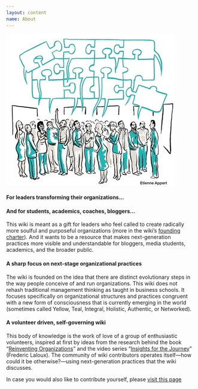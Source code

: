 ```yaml
---
layout: content
name: About
---
```

![](/media/evolutionary-purpose.jpg)

#### For leaders transforming their organizations...

#### And for students, academics, coaches, bloggers...

This wiki is meant as a gift for leaders who feel called to create radically more soulful and purposeful organizations (more in the wiki’s [founding charter](../founding-charter)). And it wants to be a resource that makes next-generation practices more visible and understandable for bloggers, media students, academics, and the broader public.

#### A sharp focus on next-stage organizational practices

The wiki is founded on the idea that there are distinct evolutionary steps in the way people conceive of and run organizations. This wiki does not rehash traditional management thinking as taught in business schools. It focuses specifically on organizational structures and practices congruent with a new form of consciousness that is currently emerging in the world (sometimes called Yellow, Teal, Integral, Holistic, Authentic, or Networked).

#### A volunteer driven, self-governing wiki

This body of knowledge is the work of love of a group of enthusiastic volunteers, inspired at first by ideas from the research behind the book “[Reinventing Organizations](https://www.reinventingorganizations.com/)” and the video series “[Insights for the Journey](https://thejourney.reinventingorganizations.com/index.html)” (Frederic Laloux). The community of wiki contributors operates itself—how could it be otherwise?—using next-generation practices that the wiki discusses.

In case you would also like to contribute yourself, please [visit this page](../how-can-you-contribute/)